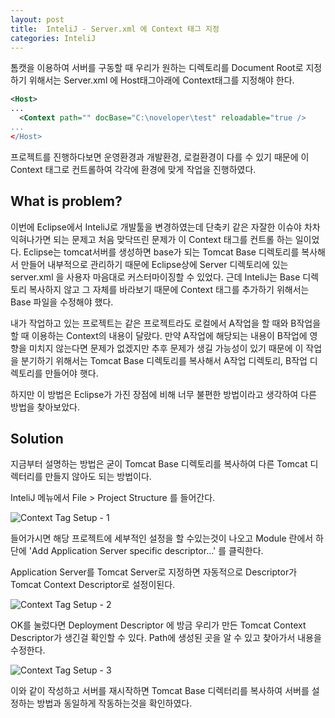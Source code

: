 ```yaml
---
layout: post
title:  InteliJ - Server.xml 에 Context 태그 지정
categories: InteliJ
---
```


톰캣을 이용하여 서버를 구동할 때 우리가 원하는 디렉토리를 Document Root로 지정하기 위해서는 Server.xml 에 Host태그아래에 Context태그를 지정해야 한다.

```xml
<Host>
...
  <Context path="" docBase="C:\noveloper\test" reloadable="true />
...
</Host>
```

프로젝트를 진행하다보면 운영환경과 개발환경, 로컬환경이 다를 수 있기 때문에 이 Context 태그로 컨트롤하여 각각에 환경에 맞게 작업을 진행하였다.


<h2>What is problem?</h2>
이번에 Eclipse에서 InteliJ로 개발툴을 변경하였는데 단축키 같은 자잘한 이슈야 차차 익혀나가면 되는 문제고 처음 맞닥뜨린 문제가 이 Context 태그를 컨트롤 하는 일이었다. Eclipse는 tomcat서버를 생성하면 base가 되는 Tomcat Base 디렉토리를 복사해서 만들어 내부적으로 관리하기 때문에 Eclipse상에 Server 디렉토리에 있는 server.xml 을 사용자 마음대로 커스터마이징할 수 있었다. 근데 InteliJ는 Base 디렉토리 복사하지 않고 그 자체를 바라보기 때문에 Context 태그를 추가하기 위해서는 Base 파일을 수정해야 했다.

내가 작업하고 있는 프로젝트는 같은 프로젝트라도 로컬에서 A작업을 할 때와 B작업을 할 때 이용하는 Context의 내용이 달랐다. 만약 A작업에 해당되는 내용이 B작업에 영향을 미치지 않는다면 문제가 없겠지만 추후 문제가 생길 가능성이 있기 때문에 이 작업을 분기하기 위해서는 Tomcat Base 디렉토리를 복사해서 A작업 디렉토리, B작업 디렉토리를 만들어야 햇다.

하지만 이 방법은 Eclipse가 가진 장점에 비해 너무 불편한 방법이라고 생각하여 다른 방법을 찾아보았다.


<h2>Solution</h2>
지금부터 설명하는 방법은 굳이 Tomcat Base 디렉토리를 복사하여 다른 Tomcat 디렉터리를 만들지 않아도 되는 방법이다. 

InteliJ 메뉴에서 File > Project Structure 를 들어간다.

<img src="/blog/image/0419/0419_1.png" alt="Context Tag Setup - 1">

들어가시면 해당 프로젝트에 세부적인 설정을 할 수있는것이 나오고 Module 란에서 하단에 'Add Application Server specific descriptor...' 를 클릭한다.

Application Server를 Tomcat Server로 지정하면 자동적으로 Descriptor가 Tomcat Context Descriptor로 설정이된다.

<img src="/blog/image/0419/0419_2.png" alt="Context Tag Setup - 2">

OK를 눌렀다면 Deployment Descriptor 에 방금 우리가 만든 Tomcat Context Descriptor가 생긴걸 확인할 수 있다. 
Path에 생성된 곳을 알 수 있고 찾아가서 내용을 수정한다.

<img src="/blog/image/0419/0419_3.png" alt="Context Tag Setup - 3">

이와 같이 작성하고 서버를 재시작하면 Tomcat Base 디렉터리를 복사하여 서버를 설정하는 방법과 동일하게 작동하는것을 확인하였다.
